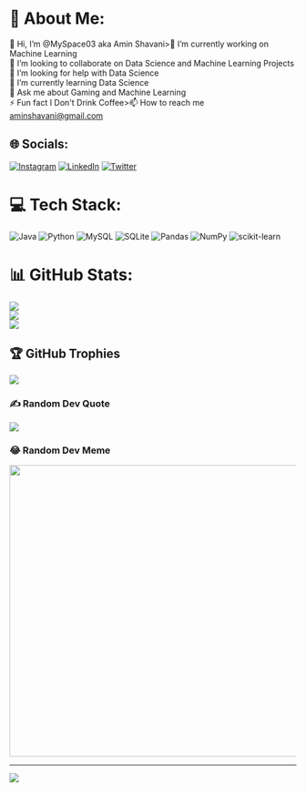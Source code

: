 # 💫 About Me:
👋 Hi, I’m @MySpace03 aka Amin Shavani>🔭 I’m currently working on Machine Learning<br>👯 I’m looking to collaborate on Data Science and Machine Learning Projects<br>🤝 I’m looking for help with Data Science<br>🌱 I’m currently learning Data Science<br>💬 Ask me about Gaming and Machine Learning<br>⚡ Fun fact I Don't Drink Coffee>📫 How to reach me aminshavani@gmail.com


## 🌐 Socials:
[![Instagram](https://img.shields.io/badge/Instagram-%23E4405F.svg?logo=Instagram&logoColor=white)](https://instagram.com/@amin_shavani) [![LinkedIn](https://img.shields.io/badge/LinkedIn-%230077B5.svg?logo=linkedin&logoColor=white)](https://linkedin.com/in/amin-shavani-3887631b3) [![Twitter](https://img.shields.io/badge/Twitter-%231DA1F2.svg?logo=Twitter&logoColor=white)](https://twitter.com/@AminShavani) 

# 💻 Tech Stack:
![Java](https://img.shields.io/badge/java-%23ED8B00.svg?style=plastic&logo=java&logoColor=white) ![Python](https://img.shields.io/badge/python-3670A0?style=plastic&logo=python&logoColor=ffdd54) ![MySQL](https://img.shields.io/badge/mysql-%2300f.svg?style=plastic&logo=mysql&logoColor=white) ![SQLite](https://img.shields.io/badge/sqlite-%2307405e.svg?style=plastic&logo=sqlite&logoColor=white) ![Pandas](https://img.shields.io/badge/pandas-%23150458.svg?style=plastic&logo=pandas&logoColor=white) ![NumPy](https://img.shields.io/badge/numpy-%23013243.svg?style=plastic&logo=numpy&logoColor=white) ![scikit-learn](https://img.shields.io/badge/scikit--learn-%23F7931E.svg?style=plastic&logo=scikit-learn&logoColor=white)
# 📊 GitHub Stats:
![](https://github-readme-stats.vercel.app/api?username=MySpace03&theme=dark&hide_border=false&include_all_commits=false&count_private=false)<br/>
![](https://github-readme-streak-stats.herokuapp.com/?user=MySpace03&theme=dark&hide_border=false)<br/>
![](https://github-readme-stats.vercel.app/api/top-langs/?username=MySpace03&theme=dark&hide_border=false&include_all_commits=false&count_private=false&layout=compact)

## 🏆 GitHub Trophies
![](https://github-profile-trophy.vercel.app/?username=MySpace03&theme=radical&no-frame=false&no-bg=false&margin-w=4)

### ✍️ Random Dev Quote
![](https://quotes-github-readme.vercel.app/api?type=horizontal&theme=tokyonight)

### 😂 Random Dev Meme
<img src="https://random-memer.herokuapp.com/" width="512px"/>

---
[![](https://visitcount.itsvg.in/api?id=MySpace03&icon=3&color=0)](https://visitcount.itsvg.in)

<!-- Proudly created with GPRM ( https://gprm.itsvg.in ) -->
<!---
MySpace03/MySpace03 is a ✨ special ✨ repository because its `README.md` (this file) appears on your GitHub profile.
You can click the Preview link to take a look at your changes.
--->
